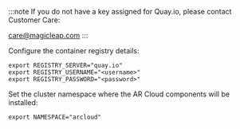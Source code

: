 :::note
If you do not have a key assigned for Quay.io, please contact Customer Care:

care@magicleap.com
:::

Configure the container registry details:

```shell showLineNumbers
export REGISTRY_SERVER="quay.io"
export REGISTRY_USERNAME="<username>"
export REGISTRY_PASSWORD="<password>"
```

Set the cluster namespace where the AR Cloud components will be installed:

```shell
export NAMESPACE="arcloud"
```


